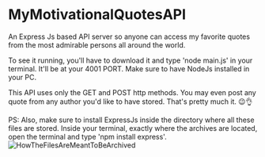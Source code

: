 # MyMotivationalQuotesAPI
An Express Js based API server so anyone can access my favorite quotes from the most admirable persons all around the world.

To see it running, you'll have to download it and type 'node main.js' in your terminal. It'll be at your 4001 PORT. Make sure to have NodeJs installed in your PC. 

This API uses only the GET and POST http methods. You may even post any quote from any author you'd like to have stored. That's pretty much it. 😉👌

PS: Also, make sure to install ExpressJs inside the directory where all these files are stored. Inside your terminal, exactly where the archives are located, open the terminal and type 'npm install express'.![HowTheFilesAreMeantToBeArchived](https://user-images.githubusercontent.com/94876642/184693645-3c860d60-06a9-4db3-88dd-8a313f069236.jpg)
